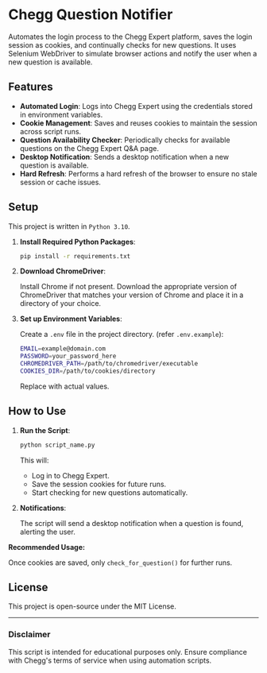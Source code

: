 # Chegg Question Notifier

Automates the login process to the Chegg Expert platform, saves the login session as cookies, and continually checks for new questions. It uses Selenium WebDriver to simulate browser actions and notify the user when a new question is available.

## Features

- **Automated Login**: Logs into Chegg Expert using the credentials stored in environment variables.
- **Cookie Management**: Saves and reuses cookies to maintain the session across script runs.
- **Question Availability Checker**: Periodically checks for available questions on the Chegg Expert Q&A page.
- **Desktop Notification**: Sends a desktop notification when a new question is available.
- **Hard Refresh**: Performs a hard refresh of the browser to ensure no stale session or cache issues.


## Setup

This project is written in `Python 3.10`.

1. **Install Required Python Packages**:

   ```bash
   pip install -r requirements.txt
   ```

2. **Download ChromeDriver**:

   Install Chrome if not present. Download the appropriate version of ChromeDriver that matches your version of Chrome and place it in a directory of your choice.

3. **Set up Environment Variables**:

   Create a `.env` file in the project directory. (refer `.env.example`):

   ```bash
   EMAIL=example@domain.com
   PASSWORD=your_password_here
   CHROMEDRIVER_PATH=/path/to/chromedriver/executable
   COOKIES_DIR=/path/to/cookies/directory
   ```

   Replace with actual values.


## How to Use

1. **Run the Script**:

   ```bash
   python script_name.py
   ```

   This will:
   - Log in to Chegg Expert.
   - Save the session cookies for future runs.
   - Start checking for new questions automatically.

2. **Notifications**:
   
   The script will send a desktop notification when a question is found, alerting the user.

**Recommended Usage:**

Once cookies are saved, only `check_for_question()` for further runs.


## License

This project is open-source under the MIT License.

---

### Disclaimer

This script is intended for educational purposes only. Ensure compliance with Chegg's terms of service when using automation scripts.
